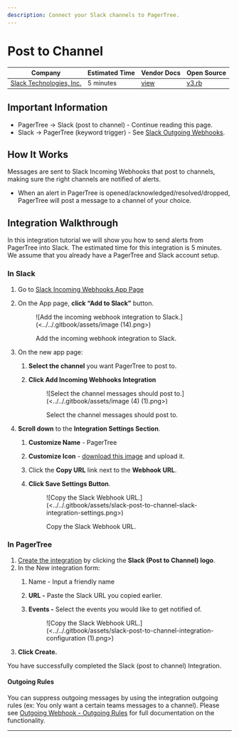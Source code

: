 ```yaml
---
description: Connect your Slack channels to PagerTree.
---
```


# Post to Channel

| Company                                        | Estimated Time | Vendor Docs                                                | Open Source                                                                                                                      |
| ---------------------------------------------- | -------------- | ---------------------------------------------------------- | -------------------------------------------------------------------------------------------------------------------------------- |
| [Slack Technologies, Inc.](https://slack.com/) | 5 minutes      | [view](https://slack.com/apps/A0F7XDUAZ-incoming-webhooks) | [v3.rb](https://github.com/PagerTree/pager\_tree-integrations/blob/main/app/models/pager\_tree/integrations/channel/slack/v3.rb) |

## **Important Information**

* PagerTree -> Slack (post to channel) - Continue reading this page.
* Slack -> PagerTree (keyword trigger) - See [Slack Outgoing Webhooks](outgoing-webhook.md).

## How It Works

Messages are sent to Slack Incoming Webhooks that post to channels, making sure the right channels are notified of alerts.

* When an alert in PagerTree is opened/acknowledged/resolved/dropped, PagerTree will post a message to a channel of your choice.

## Integration Walkthrough

In this integration tutorial we will show you how to send alerts from PagerTree into Slack. The estimated time for this integration is 5 minutes. We assume that you already have a PagerTree and Slack account setup.

### In Slack

1. Go to [Slack Incoming Webhooks App Page](https://slack.com/apps/A0F7XDUAZ-incoming-webhooks)
2.  On the App page, **click “Add to Slack”** button.

    <figure>![Add the incoming webhook integration to Slack.](<../../.gitbook/assets/image (14).png>)<figcaption><p>Add the incoming webhook integration to Slack.</p></figcaption></figure>
3. On the new app page:
   1. **Select the channel** you want PagerTree to post to.
   2.  **Click Add Incoming Webhooks Integration**

       <figure>![Select the channel messages should post to.](<../../.gitbook/assets/image (4) (1).png>)<figcaption><p>Select the channel messages should post to.</p></figcaption></figure>
4. **Scroll down** to the **Integration Settings Section**.
   1. **Customize Name** - PagerTree
   2. **Customize Icon** - [download this image](https://pagertree.com/assets/img/logo/pagertree-icon-256-256.png) and upload it.
   3. Click the **Copy URL** link next to the **Webhook URL**.
   4.  **Click Save Settings Button**.

       <figure>![Copy the Slack Webhook URL.](<../../.gitbook/assets/slack-post-to-channel-slack-integration-settings.png>)<figcaption><p>Copy the Slack Webhook URL.</p></figcaption></figure>

### In PagerTree

1. [Create the integration](../introduction.md#create-an-integration) by clicking the **Slack (Post to Channel) logo**.
2. In the New integration form:
   1. Name - Input a friendly name
   2. **URL -** Paste the Slack URL you copied earlier.
   3.  **Events -** Select the events you would like to get notified of.

       <figure>![Copy the Slack Webhook URL.](<../../.gitbook/assets/slack-post-to-channel-integration-configuration (1).png>)<figcaption></figcaption></figure>
3. **Click Create.**

You have successfully completed the Slack (post to channel) Integration.

#### Outgoing Rules

You can suppress outgoing messages by using the integration outgoing rules (ex: You only want a certain teams messages to a channel). Please see [Outgoing Webhook - Outgoing Rules](../outgoing-webhook.md#outgoing-rules) for full documentation on the functionality.

***
